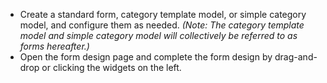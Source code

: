 
- Create a standard form, category template model, or simple category model, and configure them as needed. *(Note: The category template model and simple category model will collectively be referred to as forms hereafter.)*
- Open the form design page and complete the form design by drag-and-drop or clicking the widgets on the left.

